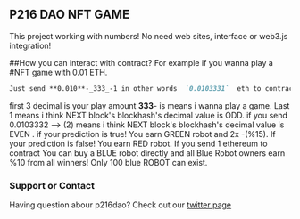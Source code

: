 ## P216 DAO NFT GAME

This project working with numbers! No need web sites, interface or web3.js integration!


##How you can interact with contract?
For example if you wanna play a #NFT game with 0.01 ETH.

```markdown
Just send **0.010**-_333_-1 in other words  `0.0103331`  eth to contract.
```

first 3 decimal is your play amount **333**- is means i wanna play a game.
Last 1 means i think NEXT block's blockhash's decimal value is ODD.
if you send 0.0103332 --> (2) means  i think NEXT block's blockhash's decimal value is EVEN .
if your prediction is true! You earn GREEN robot and 2x -(%15).
If your prediction is false! You earn RED robot.
If you send 1 ethereum to contract You can buy a BLUE robot directly and all Blue Robot owners earn %10 from all winners!
Only 100 blue ROBOT can exist.


### Support or Contact

Having question abour p216dao? Check out our [twitter page](https://twitter.com/P216DAO)  
